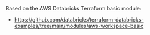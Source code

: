 Based on the AWS Databricks Terraform basic module: 
* https://github.com/databricks/terraform-databricks-examples/tree/main/modules/aws-workspace-basic 
 